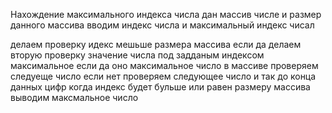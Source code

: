 Нахождение максимального индекса числа
дан массив числе и размер данного массива 
вводим индекс числа и максимальный индекс чисал  

делаем проверку идекс мешьше размера массива 
если да 
делаем вторую проверку 
значение числа под задданым индексом максимальное 
если да 
оно максимальное число в массиве 
проверяем следуеще число 
если нет 
проверяем следующее число 
и так до конца данных цифр 
когда индекс будет бульше или равен размеру массива
выводим максмальное число 